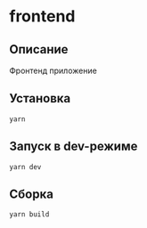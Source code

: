 # frontend
## Описание
Фронтенд приложение
## Установка
```shell
yarn
```
## Запуск в dev-режиме
```shell
yarn dev
```
## Сборка
```shell
yarn build
```

